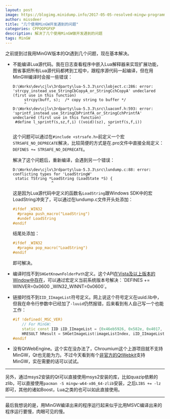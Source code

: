 ```yaml
---
layout: post
image: https://blogimg.minidump.info/2017-05-05-resolved-mingw-programming-issue.md
author: missdeer
title: "几个使用MinGW开发遇到的问题"
categories: CPPOOPGPXP
description: 解决了几个使用MinGW做开发遇到的问题
tags: MinGW
---
```


之前提到过我用MinGW版本的Qt遇到几个问题，现在基本解决。

* 不能编译Lua源代码。我在日志查看程序中嵌入Lua解释器来实现扩展功能，图省事把所有Lua源代码都拷到工程中，跟程序源代码一起编译，但在用MinGW编译时会报一些错误：

  ```
  D:\Works\dev\cjlv\3rdparty\lua-5.3.3\src\lobject.c:286: error: 'strcpy_instead_use_StringCbCopyA_or_StringCchCopyA' undeclared (first use in this function)
       strcpy(buff, s);  /* copy string to buffer */
       ^
  D:\Works\dev\cjlv\3rdparty\lua-5.3.3\src\luaconf.h:593: error: 'sprintf_instead_use_StringCbPrintfA_or_StringCchPrintfA' undeclared (first use in this function)
   #define l_sprintf(s,sz,f,i) ((void)(sz), sprintf(s,f,i))
                                            ^
  ```

  这个问题可以通过在`#include <strsafe.h>`前定义一个宏`STRSAFE_NO_DEPRECATE`解决，比较简便的方式是在.pro文件中直接全局定义：`DEFINES += STRSAFE_NO_DEPRECATE`。

  解决了这个问题后，重新编译，会遇到另一个错误：

  ```
  D:\Works\dev\cjlv\3rdparty\lua-5.3.3\src\lundump.c:88: error: conflicting types for 'LoadStringW'
   static TString *LoadString (LoadState *S) {
                   ^
  ```

  这是因为Lua源代码中定义的函数名`LoadString`跟Windows SDK中的宏LoadString冲突了，可以通过在lundump.c文件开头处添加：

  ```cpp
  #ifdef _WIN32
    #pragma push_macro("LoadString")
    #undef LoadString
  #endif
  ```

  结尾处添加：

  ```cpp
  #ifdef _WIN32
    #pragma pop_macro("LoadString")
  #endif
  ```

  即可解决。

* 编译时找不到`SHGetKnownFolderPath`定义。这个API[在Vista及以上版本的Window中存在](https://msdn.microsoft.com/en-us/library/windows/desktop/bb762188(v=vs.85).aspx)，可以通过宏定义当前系统版本号解决：`DEFINES += WINVER=0x0600 _WIN32_WINNT=0x0600`。

* 链接时找不到`IID_IImageList`符号定义。网上说这个符号定义在uuid.lib中，但我在命令行参数中已经加了`-luuid`仍然报错，后来看到有人自己写一个也能工作：

  ```cpp
  #if !defined(_MSC_VER)
      // For MinGW:
      static const IID iID_IImageList = {0x46eb5926, 0x582e, 0x4017, {0x9f, 0xdf, 0xe8, 0x99, 0x8d, 0xaa, 0x9, 0x50}};
      HRESULT hResult = SHGetImageList(imageListIndex, iID_IImageList, (void**)&imageList);
  #endif
  ```

* 没有QtWebEngine。这个实在没办法了，Chroumium这个上游项目就不支持MinGW，Qt也无能为力。不过今天看到有个[非官方的QtWebkit](https://github.com/annulen/webkit/releases)支持MinGW，实在需要的话可以试试。

----

另外，通过msys2安装的Qt可以直接使用msys2安装的库，比如quazip依赖的zlib，可以直接使用`pacman -S mingw-w64-x86_64-zlib`安装，之后`LIBS += -lz`即可，其他的诸如Boost，Lua之类的也可以如此直接使用。

----

最后我想说的是，用MinGW编译出来的程序运行起来似乎比用MSVC编译出来的程序运行要慢，肉眼可见的慢。
